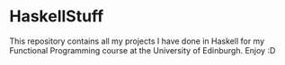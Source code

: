 HaskellStuff
============

This repository contains all my projects I have done in Haskell for my Functional Programming course at the University of Edinburgh. Enjoy :D
